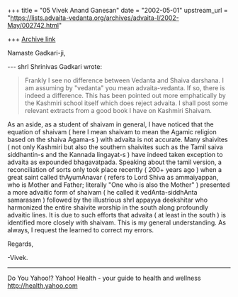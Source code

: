 +++
title = "05 Vivek Anand Ganesan"
date = "2002-05-01"
upstream_url = "https://lists.advaita-vedanta.org/archives/advaita-l/2002-May/002742.html"

+++
[Archive link](https://lists.advaita-vedanta.org/archives/advaita-l/2002-May/002742.html)

Namaste Gadkari-ji,

--- shrI Shrinivas Gadkari wrote:
> Frankly I see no difference between Vedanta and Shaiva
> darshana.
I am assuming by "vedanta" you mean advaita-vedanta.
If so, there is indeed a difference. This has been pointed
out more emphatically by the Kashmiri school itself which
does reject advaita. I shall post some relevant extracts
from a good book I have on Kashmiri Shaivam.

  As an aside, as a student of shaivam in general, I have
noticed that the equation of shaivam ( here I mean shaivam
to mean the Agamic religion based on the shaiva Agama-s )
with advaita is not accurate. Many shaivites ( not only
Kashmiri but also the southern shaivites such as the Tamil
saiva siddhantin-s and the Kannada lingayat-s ) have indeed
taken exception to advaita as expounded bhagavatpada.
Speaking about the tamil version, a reconciliation of sorts
only took place recently ( 200+ years ago ) when a great
saint called thAyumAnavar ( refers to Lord Shiva as
ammaiyappan, who is Mother and Father; literally "One who
is also the Mother" ) presented a more advaitic form of
shaivam ( he called it vedAnta-siddhAnta samarasam )
followed by the illustrious shrI appayya deekshitar who
harmonized the entire shaivite worship in the south along
profoundly advaitic lines. It is due to such efforts that
advaita ( at least in the south ) is identified more
closely with shaivam. This is my general understanding.
As always, I request the learned to correct my errors.

Regards,

-Vivek.

__________________________________________________
Do You Yahoo!?
Yahoo! Health - your guide to health and wellness
http://health.yahoo.com

